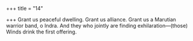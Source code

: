 +++
title = "14"

+++
 Grant us peaceful dwelling. Grant us alliance. Grant us a Marutian  warrior band, o Indra.
And they who jointly are finding exhilaration—(those) Winds drink the  first offering.